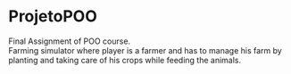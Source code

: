 # ProjetoPOO
Final Assignment of POO course.<br/>
Farming simulator where player is a farmer and has to manage his farm by planting and taking care of his crops while feeding the animals.
